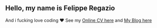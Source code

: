 ## Hello, my name is Felippe Regazio

And i fucking love coding :heart: See my [Online CV here](https://cvkeep.com/felipperegazio) and [My Blog here](https://felipperegazio.com)
